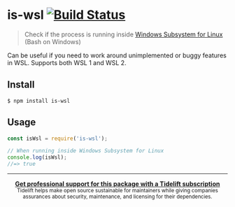 # is-wsl [![Build Status](https://travis-ci.org/sindresorhus/is-wsl.svg?branch=master)](https://travis-ci.org/sindresorhus/is-wsl)

> Check if the process is running
> inside [Windows Subsystem for Linux](https://msdn.microsoft.com/commandline/wsl/about) (Bash on Windows)

Can be useful if you need to work around unimplemented or buggy features in WSL. Supports both WSL 1 and WSL 2.

## Install

```
$ npm install is-wsl
```

## Usage

```js
const isWsl = require('is-wsl');

// When running inside Windows Subsystem for Linux
console.log(isWsl);
//=> true
```

---

<div align="center">
	<b>
		<a href="https://tidelift.com/subscription/pkg/npm-is-wsl?utm_source=npm-is-wsl&utm_medium=referral&utm_campaign=readme">Get professional support for this package with a Tidelift subscription</a>
	</b>
	<br>
	<sub>
		Tidelift helps make open source sustainable for maintainers while giving companies<br>assurances about security, maintenance, and licensing for their dependencies.
	</sub>
</div>
